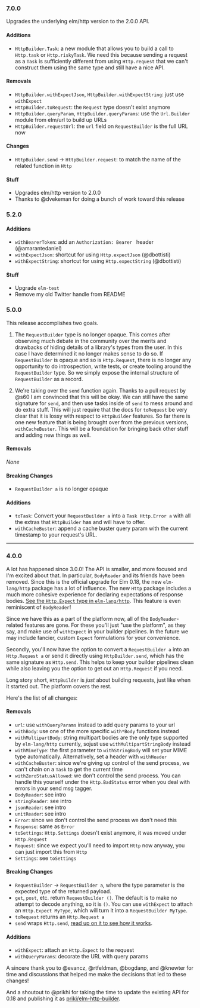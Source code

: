### 7.0.0

Upgrades the underlying elm/http version to the 2.0.0 API.

#### Additions

- `HttpBuilder.Task`: a new module that allows you to build a call to `Http.task`
   or `Http.riskyTask`. We need this because sending a request as a `Task` is
   sufficiently different from using `Http.request` that we can't construct
   them using the same type and still have a nice API.
   
#### Removals
   
- `HttpBuilder.withExpectJson`, `HttpBuilder.withExpectString`: just use `withExpect`
- `HttpBuilder.toRequest`: the `Request` type doesn't exist anymore
- `HttpBuilder.queryParam`, `HttpBuilder.queryParams`: use the `Url.Builder` module
  from elm/url to build up URLs
- `HttpBuilder.requestUrl`: the `url` field on `RequestBuilder` is the full URL now

#### Changes

- `HttpBuilder.send` -> `HttpBuilder.request`: to match the name of the related
  function in `Http`

#### Stuff

- Upgrades elm/http version to 2.0.0
- Thanks to @dvekeman for doing a bunch of work toward this release

### 5.2.0

#### Additions

- `withBearerToken`: add an `Authorization: Bearer ` header (@amarantedaniel)
- `withExpectJson`: shortcut for using `Http.expectJson` (@dbottisti)
- `withExpectString`: shortcut for using `Http.expectString` (@dbottisti)

#### Stuff

- Upgrade `elm-test`
- Remove my old Twitter handle from README

### 5.0.0

This release accomplishes two goals.

1. The `RequestBuilder` type is no longer opaque. This comes after observing
much debate in the community over the merits and drawbacks of hiding details of
a library's types from the user. In this case I have determined it no longer
makes sense to do so. If `RequestBuilder` is opaque and so is `Http.Request`,
there is no longer any opportunity to do introspection, write tests, or create
tooling around the `RequestBuilder` type. So we simply expose the internal
structure of `RequestBuilder` as a record.

2. We're taking over the `send` function again. Thanks to a pull request by @s60
I am convinced that this will be okay. We can still have the same signature for
`send`, and then use tasks inside of `send` to mess around and do extra stuff.
This will just require that the docs for `toRequest` be very clear that it is
lossy with respect to `HttpBuilder` features. So far there is one new feature
that is being brought over from the previous versions, `withCacheBuster`. This
will be a foundation for bringing back other stuff and adding new things as
well.

#### Removals

_None_

#### Breaking Changes

- `RequestBuilder a` is no longer opaque

#### Additions

- `toTask`: Convert your `RequestBuilder a` into a `Task Http.Error a` with all
the extras that `HttpBuilder` has and will have to offer.
- `withCacheBuster`: append a cache buster query param with the current
timestamp to your request's URL.

---

### 4.0.0

A lot has happened since 3.0.0! The API is smaller, and more focused and I'm
excited about that. In particular, `BodyReader` and its friends have been
removed. Since this is the official upgrade for Elm 0.18, the new
`elm-lang/http` package has a lot of influence. The new `Http` package includes
a much more cohesive experience for declaring expectations of response bodies.
[See the `Http.Expect` type in `elm-lang/http`](http://package.elm-lang.org/packages/elm-lang/http/1.0.0/Http#Expect).
This feature is even reminiscent of `BodyReader`!

Since we have this as a part of the platform now, all of the `BodyReader`-
related features are gone. For these you'll just "use the platform", as they
say, and make use of `withExpect` in your builder pipelines. In the future
we may include fancier, custom `Expect` formulations for your convenience.

Secondly, you'll now have the option to convert a `RequestBuilder a` into an
`Http.Request a` or send it directly using `HttpBuilder.send`, which has the
same signature as `Http.send`. This helps to keep your builder pipelines clean
while also leaving you the option to get out an `Http.Request` if you need.

Long story short, `HttpBuilder` is _just_ about building requests, just like
when it started out. The platform covers the rest.

Here's the list of all changes:

#### Removals
- `url`: use `withQueryParams` instead to add query params to your url
- `withBody`: use one of the more specific `with*Body` functions instead
- `withMultipartBody`: string multipart bodies are the only type supported by
  `elm-lang/http` currently, sojust use `withMultipartStringBody` instead
- `withMimeType`: the first parameter to `withStringBody` will set your MIME
  type automatically. Alternatively, set a header with `withHeader`
- `withCacheBuster`: since we're giving up control of the send process, we can't
  chain on a `Task` to get the current time
- `withZeroStatusAllowed`: we don't control the send process. You can handle
  this yourself under the `Http.BadStatus` error when you deal with errors in
  your send msg tagger.
- `BodyReader`: see intro
- `stringReader`: see intro
- `jsonReader`: see intro
- `unitReader`: see intro
- `Error`: since we don't control the send process we don't need this
- `Response`: same as `Error`
- `toSettings`: `Http.Settings` doesn't exist anymore, it was moved under
  `Http.Request`
- `Request`: since we expect you'll need to import `Http` now anyway, you can
  just import this from `Http`
- `Settings`: see `toSettings`


#### Breaking Changes
- `RequestBuilder` -> `RequestBuilder a`, where the type parameter is the
  expected type of the returned payload.
- `get`, `post`, etc. return `RequestBuilder ()`. The default is to make no
  attempt to decode anything, so it is `()`. You can use `withExpect` to attach
  an `Http.Expect MyType`, which will turn it into a `RequestBuilder MyType`.
- `toRequest` returns an `Http.Request a`
- `send` wraps `Http.send`, [read up on it to see how it works](http://package.elm-lang.org/packages/elm-lang/http/1.0.0/Http#send).


#### Additions
- `withExpect`: attach an `Http.Expect` to the request
- `withQueryParams`: decorate the URL with query params

A sincere thank you to @evancz, @rtfeldman, @bogdanp, and @knewter for time and
discussions that helped me make the decisions that led to these changes!

And a shoutout to @prikhi for taking the time to update the existing API for
0.18 and publishing it as [priki/elm-http-builder](http://package.elm-lang.org/packages/prikhi/elm-http-builder/latest).

